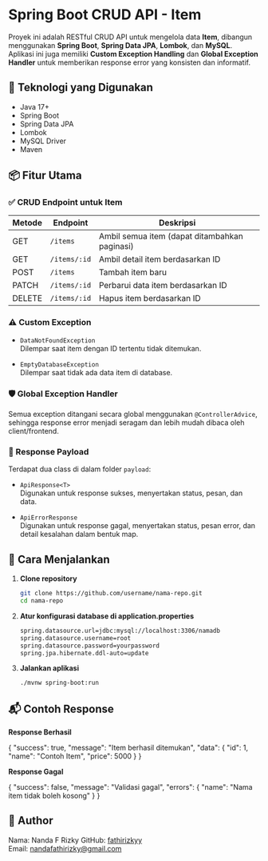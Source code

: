 # Spring Boot CRUD API - Item

Proyek ini adalah RESTful CRUD API untuk mengelola data **Item**, dibangun menggunakan **Spring Boot**, **Spring Data JPA**, **Lombok**, dan **MySQL**. Aplikasi ini juga memiliki **Custom Exception Handling** dan **Global Exception Handler** untuk memberikan response error yang konsisten dan informatif.

## 🔧 Teknologi yang Digunakan

- Java 17+
- Spring Boot
- Spring Data JPA
- Lombok
- MySQL Driver
- Maven

## 📦 Fitur Utama

### ✅ CRUD Endpoint untuk Item

| Metode | Endpoint     | Deskripsi                                     |
| ------ | ------------ | --------------------------------------------- |
| GET    | `/items`     | Ambil semua item (dapat ditambahkan paginasi) |
| GET    | `/items/:id` | Ambil detail item berdasarkan ID              |
| POST   | `/items`     | Tambah item baru                              |
| PATCH  | `/items/:id` | Perbarui data item berdasarkan ID             |
| DELETE | `/items/:id` | Hapus item berdasarkan ID                     |

### ⚠️ Custom Exception

- `DataNotFoundException`  
  Dilempar saat item dengan ID tertentu tidak ditemukan.

- `EmptyDatabaseException`  
  Dilempar saat tidak ada data item di database.

### 🛡️ Global Exception Handler

Semua exception ditangani secara global menggunakan `@ControllerAdvice`, sehingga response error menjadi seragam dan lebih mudah dibaca oleh client/frontend.

### 📂 Response Payload

Terdapat dua class di dalam folder `payload`:

- `ApiResponse<T>`  
  Digunakan untuk response sukses, menyertakan status, pesan, dan data.

- `ApiErrorResponse`  
  Digunakan untuk response gagal, menyertakan status, pesan error, dan detail kesalahan dalam bentuk map.

## 🚀 Cara Menjalankan

1. **Clone repository**

   ```bash
   git clone https://github.com/username/nama-repo.git
   cd nama-repo
   ```

2. **Atur konfigurasi database di application.properties**

   ```bash
   spring.datasource.url=jdbc:mysql://localhost:3306/namadb
   spring.datasource.username=root
   spring.datasource.password=yourpassword
   spring.jpa.hibernate.ddl-auto=update
   ```

3. **Jalankan aplikasi**
   ```bash
   ./mvnw spring-boot:run
   ```

## 📬 Contoh Response

**Response Berhasil**

{
"success": true,
"message": "Item berhasil ditemukan",
"data": {
"id": 1,
"name": "Contoh Item",
"price": 5000
}
}

**Response Gagal**

{
"success": false,
"message": "Validasi gagal",
"errors": {
"name": "Nama item tidak boleh kosong"
}
}

## 👤 Author

Nama: Nanda F Rizky
GitHub: [fathirizkyy](https://github.com/fathirizkyy)  
Email: nandafathirizky@gmail.com

